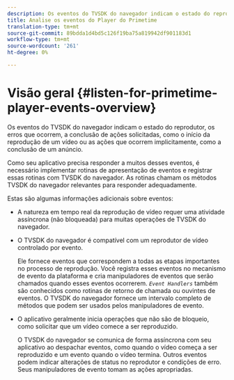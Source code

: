 ```yaml
---
description: Os eventos do TVSDK do navegador indicam o estado do reprodutor, os erros que ocorrem, a conclusão de ações solicitadas, como o início da reprodução de um vídeo ou as ações que ocorrem implicitamente, como a conclusão de um anúncio.
title: Analise os eventos do Player do Primetime
translation-type: tm+mt
source-git-commit: 89bdda1d4bd5c126f19ba75a819942df901183d1
workflow-type: tm+mt
source-wordcount: '261'
ht-degree: 0%

---
```



# Visão geral {#listen-for-primetime-player-events-overview}

Os eventos do TVSDK do navegador indicam o estado do reprodutor, os erros que ocorrem, a conclusão de ações solicitadas, como o início da reprodução de um vídeo ou as ações que ocorrem implicitamente, como a conclusão de um anúncio.

Como seu aplicativo precisa responder a muitos desses eventos, é necessário implementar rotinas de apresentação de eventos e registrar essas rotinas com TVSDK do navegador. As rotinas chamam os métodos TVSDK do navegador relevantes para responder adequadamente.

Estas são algumas informações adicionais sobre eventos:

* A natureza em tempo real da reprodução de vídeo requer uma atividade assíncrona (não bloqueada) para muitas operações de TVSDK do navegador.
* O TVSDK do navegador é compatível com um reprodutor de vídeo controlado por evento.

   Ele fornece eventos que correspondem a todas as etapas importantes no processo de reprodução. Você registra esses eventos no mecanismo de evento da plataforma e cria manipuladores de eventos que serão chamados quando esses eventos ocorrerem. *`Event Handlers`* também são conhecidos como rotinas de retorno de chamada ou ouvintes de eventos. O TVSDK do navegador fornece um intervalo completo de métodos que podem ser usados pelos manipuladores de evento.
* O aplicativo geralmente inicia operações que não são de bloqueio, como solicitar que um vídeo comece a ser reproduzido.

   O TVSDK do navegador se comunica de forma assíncrona com seu aplicativo ao despachar eventos, como quando o vídeo começa a ser reproduzido e um evento quando o vídeo termina. Outros eventos podem indicar alterações de status no reprodutor e condições de erro. Seus manipuladores de evento tomam as ações apropriadas.

